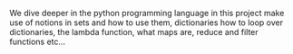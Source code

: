 We dive deeper in the python programming language in this project make use of notions in sets and how to use them, dictionaries how to loop over dictionaries, the lambda function, what maps are, reduce and filter functions etc...
